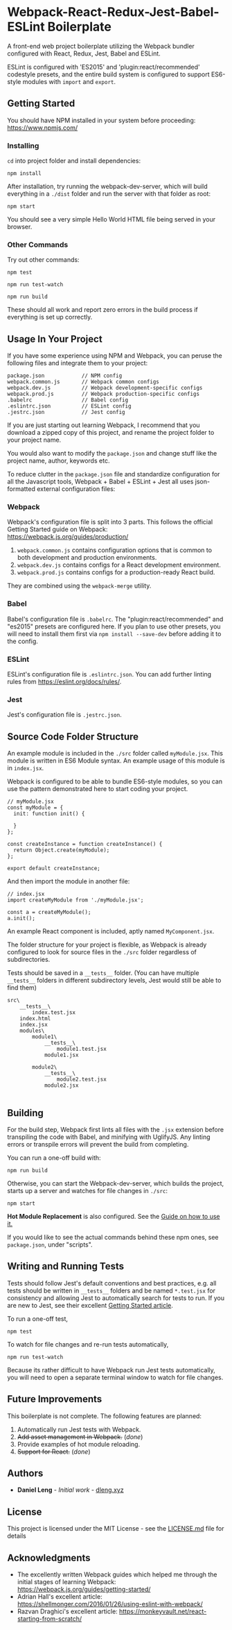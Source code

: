 # Webpack-React-Redux-Jest-Babel-ESLint Boilerplate

A front-end web project boilerplate utilizing the Webpack bundler configured with React, Redux, Jest, Babel and ESLint. 

ESLint is configured with 'ES2015' and 'plugin:react/recommended' codestyle presets, and the entire build system is configured to support ES6-style modules with `import` and `export`. 

## Getting Started
You should have NPM installed in your system before proceeding: https://www.npmjs.com/

### Installing

`cd` into project folder and install dependencies:
```
npm install
```

After installation, try running the webpack-dev-server, which will build everything in a `./dist` folder and run the server with that folder as root:
```
npm start
```
You should see a very simple Hello World HTML file being served in your browser.   

### Other Commands

Try out other commands:
```
npm test
```
```
npm run test-watch
```
```
npm run build
```
These should all work and report zero errors in the build process if everything is set up correctly.

## Usage In Your Project

If you have some experience using NPM and Webpack, you can peruse the following files and integrate them to your project:
```
package.json            // NPM config
webpack.common.js       // Webpack common configs
webpack.dev.js          // Webpack development-specific configs
webpack.prod.js         // Webpack production-specific configs
.babelrc                // Babel config
.eslintrc.json          // ESLint config
.jestrc.json            // Jest config
```

If you are just starting out learning Webpack, I recommend that you download a zipped copy of this project, and rename the project folder to your project name.    

You would also want to modify the `package.json` and change stuff like the project name, author, keywords etc.   

To reduce clutter in the `package.json` file and standardize configuration for all the Javascript tools, Webpack + Babel + ESLint + Jest all uses json-formatted external configuration files:

### Webpack

Webpack's configuration file is split into 3 parts. This follows the official Getting Started guide on Webpack: https://webpack.js.org/guides/production/
1. `webpack.common.js` contains configuration options that is common to both development and production environments.
2. `webpack.dev.js` contains configs for a React development environment.
3. `webpack.prod.js` contains configs for a production-ready React build. 

They are combined using the `webpack-merge` utility.

### Babel

Babel's configuration file is `.babelrc`. The "plugin:react/recommended" and "es2015" presets are configured here. If you plan to use other presets, you will need to install them first via `npm install --save-dev` before adding it to the config.

### ESLint

ESLint's configuration file is `.eslintrc.json`. You can add further linting rules from https://eslint.org/docs/rules/.

### Jest

Jest's configuration file is `.jestrc.json`.


## Source Code Folder Structure

An example module is included in the `./src` folder called `myModule.jsx`. This module is written in ES6 Module syntax. An example usage of this module is in `index.jsx`.    

Webpack is configured to be able to bundle ES6-style modules, so you can use the pattern demonstrated here to start coding your project.
```
// myModule.jsx
const myModule = {
  init: function init() {
    
  }
};

const createInstance = function createInstance() {
  return Object.create(myModule);
};

export default createInstance;
```

And then import the module in another file:
```
// index.jsx
import createMyModule from './myModule.jsx';

const a = createMyModule();
a.init();
```

An example React component is included, aptly named `MyComponent.jsx`.

The folder structure for your project is flexible, as Webpack is already configured to look for source files in the `./src` folder regardless of subdirectories.   

Tests should be saved in a `__tests__` folder. (You can have multiple `__tests__` folders in different subdirectory levels, Jest would still be able to find them)
```
src\
    __tests__\
        index.test.jsx
    index.html
    index.jsx
    modules\
        module1\
            __tests__\
                module1.test.jsx
            module1.jsx
            
        module2\
            __tests__\
                module2.test.jsx
            module2.jsx
            
```


## Building

For the build step, Webpack first lints all files with the `.jsx` extension before transpiling the code with Babel, and minifying with UglifyJS. Any linting errors or transpile errors will prevent the build from completing.   

You can run a one-off build with:
```
npm run build
```
   
   
Otherwise, you can start the Webpack-dev-server, which builds the project, starts up a server and watches for file changes in `./src`:
```
npm start
```
**Hot Module Replacement** is also configured. See the [Guide on how to use it.](https://webpack.js.org/guides/hot-module-replacement/)   

If you would like to see the actual commands behind these npm ones, see `package.json`, under "scripts".


## Writing and Running Tests

Tests should follow Jest's default conventions and best practices, e.g. all tests should be written in `__tests__` folders and be named `*.test.jsx` for consistency and allowing Jest to automatically search for tests to run. If you are new to Jest, see their excellent [Getting Started article](https://facebook.github.io/jest/docs/en/getting-started.html).
 
 To run a one-off test, 
 ```
 npm test
 ```
 
 To watch for file changes and re-run tests automatically,
 ```
 npm run test-watch
 ```
 
 Because its rather difficult to have Webpack run Jest tests automatically, you will need to open a separate terminal window to watch for file changes. 
 
## Future Improvements

This boilerplate is not complete. The following features are planned:   

1. Automatically run Jest tests with Webpack.
2. ~~Add asset management in Webpack.~~ (*done*)
3. Provide examples of hot module reloading.
4. ~~Support for React.~~ (*done*)

## Authors

* **Daniel Leng** - *Initial work* - [dleng.xyz](http://dleng.xyz)

## License

This project is licensed under the MIT License - see the [LICENSE.md](LICENSE.md) file for details

## Acknowledgments

* The excellently written Webpack guides which helped me through the initial stages of learning Webpack: https://webpack.js.org/guides/getting-started/
* Adrian Hall's excellent article: https://shellmonger.com/2016/01/26/using-eslint-with-webpack/
* Razvan Draghici's excellent article: https://monkeyvault.net/react-starting-from-scratch/

